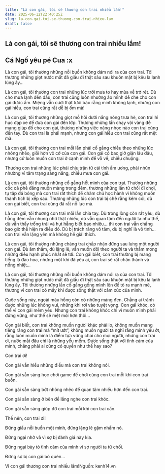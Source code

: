```yaml
---
title: "Là con gái, tôi sẽ thương con trai nhiều lắm!"
date: 2025-06-12T22:40:25Z
slug: la-con-gai-toi-se-thuong-con-trai-nhieu-lam
draft: false
---
```


## Là con gái, tôi sẽ thương con trai nhiều lắm!

## Cá Ngố yêu pé Cua :x

Là con gái, tôi thương những nỗi buồn không dám nói ra của con trai. Tôi thương những giọt nước mắt đã giấu đi thật sâu sau khuôn mặt bị kêu là lạnh lùng ấy...

Là con gái, tôi thương con trai những lúc trời mưa to hay mùa về trở rét.  Dù cho mưa lạnh đến đâu, con trai cũng luôn nhường áo mình để che cho con gái được ấm. Miệng vẫn cười thật tươi bảo rằng mình không lạnh, nhưng con gái hiểu, con trai cũng rất dễ bị ốm mà!
 
Là con gái, tôi thương những giọt mồ hôi dưới nắng nóng trưa hè, con trai hì hục đạp xe để đưa con gái đến lớp. Thương những lần chạy vội vàng để mang giúp đồ cho con gái, thương những việc nặng nhọc nào con trai cũng đến tay. Dù con trai là phái mạnh, nhưng con gái hiểu con trai cũng rất mệt mà.
 
Là con gái, tôi thương con trai mỗi lần phải cố gắng chiều theo những lúc nhõng nhẽo, giỗi hờn vô cớ của con gái. Con gái có bao giờ giận lâu đâu, nhưng cứ luôn muốn con trai ở cạnh mình để vỗ về, chiều chuộng.

Thương con trai những lúc phải chịu trận từ cái tính ấm ương, phải nhún nhường vì tâm trạng sáng nắng, chiều mưa con gái.
 
Là con gái, tôi thương những cố gắng hết mình của con trai. Thương những cốc cà phê đắng muộn màng trong đêm, thương những lần từ chối đi chơi, tụ tập đá bóng mà con trai rất thích để chăm chú học hành vì không muốn thành tích bị xếp sau. Thương những lúc con trai bị chê rằng kém cỏi, dù con gái biết, con trai cũng đã rất nỗ lực mà.
 

 
Là con gái, tôi thương con trai mỗi lần chia tay. Dù trong lòng còn rất yêu, dù hằng đêm vẫn nhung nhớ thật nhiều, dù vẫn quan tâm đến người ta như thế, dù vẫn thấy trống trải và hụt hẫng biết bao nhiêu… thì con trai vẫn chẳng bao giờ thể hiện ra điều đó. Dù bị trách rằng vô tâm, dù bị nghĩ là vô tình… con trai vẫn lặng yên mà không hề giải thích. 
 
Là con gái, tôi thương những chàng trai chấp nhận đứng sau lưng một người con gái. Dù âm thầm, dù lặng lẽ, vẫn muốn dõi theo người ta và thầm mong những điều hạnh phúc nhất sẽ tới. Con gái biết, con trai thường bị mang tiếng là đào hoa, nhưng một khi đã yêu ai, con trai sẽ rất chân thành và nồng nhiệt…
 
Là con gái, tôi thương những nỗi buồn không dám nói ra của con trai. Tôi thương những giọt nước mắt đã giấu đi thật sâu sau khuôn mặt bị kêu là lạnh lùng ấy. Tôi thương những lần cố gắng gồng mình lên để tỏ ra mạnh mẽ, thương vì con trai có mấy khi được sống thật với cảm xúc của mình.
 
Cuộc sống này, ngoài màu hồng còn có những mảng đen. Chẳng ai tránh được những lúc không vui, những khi rơi vào tuyệt vọng. Con gái khóc, có thể vì con gái mềm yếu. Nhưng con trai không khóc chỉ vì muốn mình phải đứng vững, như thế sẽ mệt mỏi hơn thôi… 


 
Con gái biết, con trai không muốn người khác phải lo, không muốn mang tiếng rằng con trai mà “mít ướt”, không muốn người ta nghĩ rằng mình yếu ớt, rằng luôn muốn mình là điểm tựa vững chai cho mọi người,  nhưng con trai ơi, nước mắt đâu chỉ là những yếu mềm. Được sống thật với tình cảm của mình, chẳng phải ai cũng có quyền như thế hay sao?
 
Con trai ơi!
 
Con gái vẫn hiểu những điều mà con trai không nói.
 
Con gái sẵn sàng học chơi game để chơi cùng con trai mỗi khi con trai buồn.
 
Con gái sẵn sàng bớt nhõng nhẽo để quan tâm nhiều hơn đến con trai.
 
Con gái sẵn sàng ở bên để lắng nghe con trai khóc.
 
Con gái sẵn sàng giúp đỡ con trai mỗi khi con trai cần.
 
Thế nên, con trai ơi!
 
Đừng giấu nỗi buồn một mình, đừng lặng lẽ gặm nhấm nó.
 
Đừng ngại nhờ vả vì sợ bị đánh giá này kia.
 
Đừng ngại bày tỏ tình cảm của mình vì sợ người ta từ chối.
 
Đừng sợ bị con gái bỏ quên…
 
Vì con gái thương con trai nhiều lắm!Nguồn: kenh14.vn